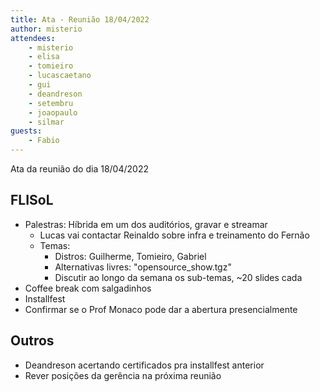 ```yaml
---
title: Ata - Reunião 18/04/2022
author: misterio
attendees:
    - misterio
    - elisa
    - tomieiro
    - lucascaetano
    - gui
    - deandreson
    - setembru
    - joaopaulo
    - silmar
guests:
    - Fabio
---
```


Ata da reunião do dia 18/04/2022

## FLISoL
- Palestras: Híbrida em um dos auditórios, gravar e streamar
    - Lucas vai contactar Reinaldo sobre infra e treinamento do Fernão
    - Temas:
        - Distros: Guilherme, Tomieiro, Gabriel
        - Alternativas livres: "opensource_show.tgz"
        - Discutir ao longo da semana os sub-temas, ~20 slides cada
- Coffee break com salgadinhos
- Installfest
- Confirmar se o Prof Monaco pode dar a abertura presencialmente

## Outros
- Deandreson acertando certificados pra installfest anterior
- Rever posições da gerência na próxima reunião
